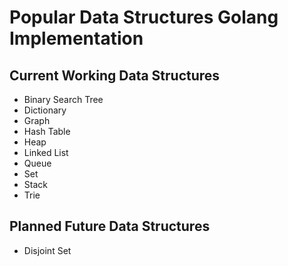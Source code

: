 # Popular Data Structures Golang Implementation

## Current Working Data Structures
- Binary Search Tree
- Dictionary
- Graph
- Hash Table
- Heap
- Linked List
- Queue
- Set
- Stack
- Trie

## Planned Future Data Structures
- Disjoint Set
